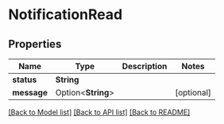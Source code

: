# NotificationRead

## Properties

Name | Type | Description | Notes
------------ | ------------- | ------------- | -------------
**status** | **String** |  | 
**message** | Option<**String**> |  | [optional]

[[Back to Model list]](../README.md#documentation-for-models) [[Back to API list]](../README.md#documentation-for-api-endpoints) [[Back to README]](../README.md)



